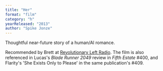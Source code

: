 ```yaml
---
title: "Her"
format: "film"
category: "h"
yearReleased: "2013"
author: "Spike Jonze"
---
```

Thoughtful near-future story of a human/AI romance.

Recommended by Brett at <a href="http://revolutionaryleftradio.libsyn.com/interpreting-firefly-libertarianism-vs-anarchism-w-dr-james-rocha"> Revolutionary Left Radio</a>. The film is also referenced in Lucas's  _Blade Runner 2049_ review in _Fifth Estate_ #400, and Flarity's 'She Exists Only to Please' in the same publication's #409.
  

